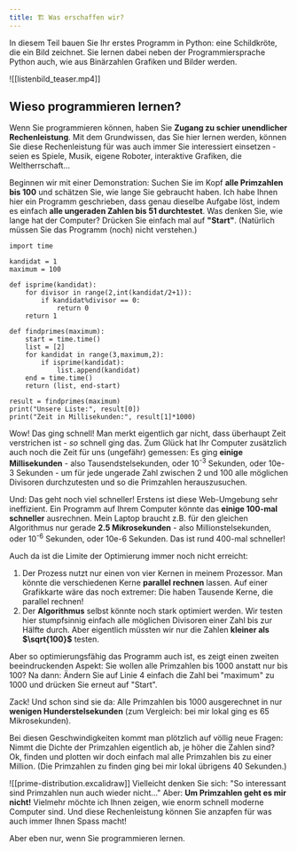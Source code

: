 ```yaml
---
title: 🏗️ Was erschaffen wir?
---
```

In diesem Teil bauen Sie Ihr erstes Programm in Python: eine Schildkröte, die ein Bild zeichnet. Sie lernen dabei neben der Programmiersprache Python auch, wie aus Binärzahlen Grafiken und Bilder werden.

![[listenbild_teaser.mp4]]

## Wieso programmieren lernen?

Wenn Sie programmieren können, haben Sie **Zugang zu schier unendlicher Rechenleistung**. Mit dem Grundwissen, das Sie hier lernen werden, können Sie diese Rechenleistung für was auch immer Sie interessiert einsetzen - seien es Spiele, Musik, eigene Roboter, interaktive Grafiken, die Weltherrschaft...

Beginnen wir mit einer Demonstration: Suchen Sie im Kopf **alle Primzahlen bis 100** und schätzen Sie, wie lange Sie gebraucht haben. Ich habe Ihnen hier ein Programm geschrieben, dass genau dieselbe Aufgabe löst, indem es einfach **alle ungeraden Zahlen bis 51 durchtestet**. Was denken Sie, wie lange hat der Computer? Drücken Sie einfach mal auf **"Start"**. (Natürlich müssen Sie das Programm (noch) nicht verstehen.)

```turtle
import time

kandidat = 1
maximum = 100

def isprime(kandidat):
	for divisor in range(2,int(kandidat/2+1)):
		if kandidat%divisor == 0:
			return 0
	return 1
  
def findprimes(maximum):
	start = time.time()
	list = [2]
	for kandidat in range(3,maximum,2):
		if isprime(kandidat):
			list.append(kandidat)
	end = time.time()
	return (list, end-start)

result = findprimes(maximum)
print("Unsere Liste:", result[0])
print("Zeit in Millisekunden:", result[1]*1000)
```

Wow! Das ging schnell! Man merkt eigentlich gar nicht, dass überhaupt Zeit verstrichen ist - *so* schnell ging das. Zum Glück hat Ihr Computer zusätzlich auch noch die Zeit für uns (ungefähr) gemessen: Es ging **einige Millisekunden** - also Tausendstelsekunden, oder 10<sup>-3</sup> Sekunden, oder 10e-3 Sekunden - um für jede ungerade Zahl zwischen 2 und 100 alle möglichen Divisoren durchzutesten und so die Primzahlen herauszusuchen. 

Und: Das geht noch viel schneller! Erstens ist diese Web-Umgebung sehr ineffizient. Ein Programm auf Ihrem Computer könnte das **einige 100-mal schneller** ausrechnen. Mein Laptop braucht z.B. für den gleichen Algorithmus nur gerade **2.5 Mikrosekunden** - also Millionstelsekunden, oder 10<sup>-6</sup> Sekunden, oder 10e-6 Sekunden. Das ist rund 400-mal schneller!

Auch da ist die Limite der Optimierung immer noch nicht erreicht: 
1. Der Prozess nutzt nur einen von vier Kernen in meinem Prozessor. Man könnte die verschiedenen Kerne **parallel rechnen** lassen. Auf einer Grafikkarte wäre das noch extremer: Die haben Tausende Kerne, die parallel rechnen!
2. Der **Algorithmus** selbst könnte noch stark optimiert werden. Wir testen hier stumpfsinnig einfach alle möglichen Divisoren einer Zahl bis zur Hälfte durch. Aber eigentlich müssten wir nur die Zahlen **kleiner als $\sqrt{100}$** testen.

Aber so optimierungsfähig das Programm auch ist, es zeigt einen zweiten beeindruckenden Aspekt: Sie wollen alle Primzahlen bis 1000 anstatt nur bis 100? Na dann: Ändern Sie auf Linie 4 einfach die Zahl bei "maximum" zu 1000 und drücken Sie erneut auf "Start".

Zack! Und schon sind sie da: Alle Primzahlen bis 1000 ausgerechnet in nur **wenigen Hunderstelsekunden** (zum Vergleich: bei mir lokal ging es 65 Mikrosekunden).

Bei diesen Geschwindigkeiten kommt man plötzlich auf völlig neue Fragen: Nimmt die Dichte der Primzahlen eigentlich ab, je höher die Zahlen sind? Ok, finden und plotten wir doch einfach mal alle Primzahlen bis zu einer Million. (Die Primzahlen zu finden ging bei mir lokal übrigens 40 Sekunden.)

![[prime-distribution.excalidraw]]
Vielleicht denken Sie sich: "So interessant sind Primzahlen nun auch wieder nicht..." Aber: **Um Primzahlen geht es mir nicht!** Vielmehr möchte ich Ihnen zeigen, wie enorm schnell moderne Computer sind. Und diese Rechenleistung können Sie anzapfen für was auch immer Ihnen Spass macht! 

Aber eben nur, wenn Sie programmieren lernen.